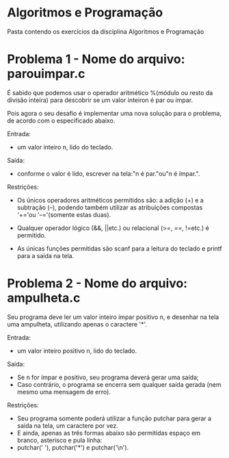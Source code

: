 # Algoritmos e Programação
Pasta contendo os exercícios da disciplina Algoritmos e Programação


# Problema 1 - Nome do arquivo:  parouimpar.c
É sabido que  podemos  usar  o  operador aritmético %(módulo ou  resto  da  divisão  inteira)  para  descobrir  se  um valor  inteiron é  par  ou  ímpar.

Pois agora o seu desafio é implementar uma nova solução para o problema, de acordo com o especificado abaixo.

Entrada: 
- um valor inteiro n, lido do teclado.

Saída: 
- conforme o valor é lido, escrever na tela:"n é par."ou"n é ímpar.".

Restrições: 

- Os únicos operadores aritméticos permitidos são: a adição (+) e a subtração (–), podendo também utilizar as atribuições compostas  '+='ou  '–='(somente estas duas).

- Qualquer operador lógico (&&,  ||etc.)  ou relacional (>=,  ==,  !=etc.) é permitido.

- As únicas funções permitidas são scanf para a leitura do teclado e printf para a saída na tela.


# Problema 2 - Nome do arquivo: ampulheta.c
Seu programa deve ler um valor inteiro ímpar positivo n, e desenhar na tela uma ampulheta, utilizando apenas o caractere  '*'.

Entrada: 
- um valor inteiro positivo n, lido do teclado.

Saída:
- Se n for ímpar e positivo, seu programa deverá gerar uma saída;
- Caso contrário, o programa se encerra sem qualquer saída gerada (nem mesmo uma mensagem de erro).

Restrições:
- Seu programa somente poderá utilizar a função putchar para gerar a saída na tela, um caractere por vez.
- E ainda, apenas as três formas abaixo são permitidas espaço em branco, asterisco e pula linha:
- putchar(' '), putchar('*') e putchar('\n').
